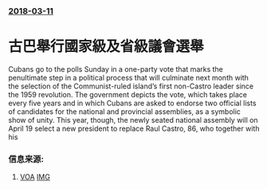 ### [2018-03-11](/news/2018/03/11/index.md)

##### 
# 古巴舉行國家級及省級議會選舉 

Cubans go to the polls Sunday in a one-party vote that marks the penultimate step in a political process that will culminate next month with the selection of the Communist-ruled island’s first non-Castro leader since the 1959 revolution. The government depicts the vote, which takes place every five years and in which Cubans are asked to endorse two official lists of candidates for the national and provincial assemblies, as a symbolic show of unity. This year, though, the newly seated national assembly will on April 19 select a new president to replace Raul Castro, 86, who together with his


### 信息来源:

1. [VOA](https://www.voanews.com/a/cuba-election-first-leader-not-a-castro/4291576.html) [IMG](https://media.voltron.voanews.com/Drupal/01live-166/2019-04/E1D096B3-71B1-4206-8A25-31E80C8F4B39.jpg)
